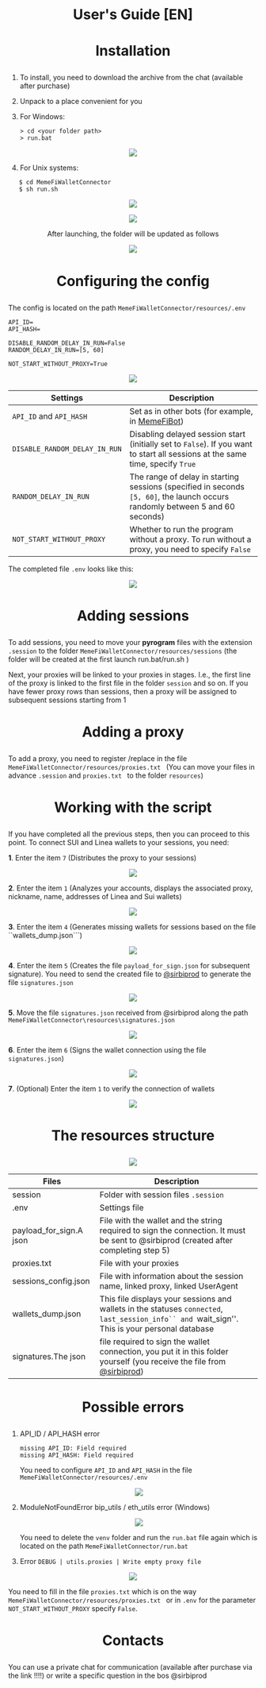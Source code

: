<h1 align="center">User's Guide [EN]</h1>

# <p align=center>Installation</p>
1. To install, you need to download the archive from the chat (available after purchase)
2. Unpack to a place convenient for you
3. For Windows:
   
   ```shell
   > cd <your folder path>
   > run.bat
   ```
   
<p align="center">
   <img src="https://github.com/user-attachments/assets/f7a8b7eb-6912-49cc-91d0-52e3795e03c5" />
   </p>
  
4. For Unix systems:
```shell
   $ cd MemeFiWalletConnector
   $ sh run.sh
```

<p align="center">
   <img src="https://github.com/user-attachments/assets/0b9b2d2b-9b4c-460c-bf52-b8ee7ab46eec" />
   </p>

<p align="center">
   <img src="https://github.com/user-attachments/assets/ffb648bd-ef64-4e67-af42-9effa0b79ac7" />
   </p>


   <p align="center">After launching, the folder will be updated as follows</p>

<p align="center">
   <img src="https://github.com/user-attachments/assets/2bdded95-12bf-4bb4-90de-3d57a19b186a" />
   </p>


# <p align=center>Configuring the config</p>

The config is located on the path ``MemeFiWalletConnector/resources/.env``

```config
API_ID=
API_HASH=

DISABLE_RANDOM_DELAY_IN_RUN=False
RANDOM_DELAY_IN_RUN=[5, 60]

NOT_START_WITHOUT_PROXY=True
```
<p align="center">
   <img src="https://github.com/user-attachments/assets/22f9c367-76fd-4a21-88e9-8264867a68e9" />
   </p>


| Settings                      | Description                                                                                |
|-------------------------------|--------------------------------------------------------------------------------------------|
| ``API_ID`` and ``API_HASH`` | Set as in other bots (for example, in [MemeFiBot](https://github.com/sirbiprod/MemeFiBot )) |
| ``DISABLE_RANDOM_DELAY_IN_RUN`` | Disabling delayed session start (initially set to ``False``). If you want to start all sessions at the same time, specify ``True`` |
| ``RANDOM_DELAY_IN_RUN`` | The range of delay in starting sessions (specified in seconds ``[5, 60]``, the launch occurs randomly between 5 and 60 seconds) |
| ``NOT_START_WITHOUT_PROXY`` | Whether to run the program without a proxy. To run without a proxy, you need to specify ``False`` |

The completed file ``.env`` looks like this:

<p align="center">
   <img src="https://github.com/user-attachments/assets/d8a1cb1f-986f-49f0-a3a8-5a4bb325dce4" />
   </p>

# <p align=center>Adding sessions</p>

To add sessions, you need to move your **pyrogram** files with the extension ``.session`` to the folder ``MemeFiWalletConnector/resources/sessions`` (the folder will be created at the first launch run.bat/run.sh )

Next, your proxies will be linked to your proxies in stages. I.e., the first line of the proxy is linked to the first file in the folder ``session`` and so on. If you have fewer proxy rows than sessions, then a proxy will be assigned to subsequent sessions starting from 1

# <p align=center>Adding a proxy</p>

To add a proxy, you need to register /replace in the file ``MemeFiWalletConnector/resources/proxies.txt `` (You can move your files in advance ``.session`` and ``proxies.txt `` to the folder ``resources``)

# <p align=center>Working with the script</p>

If you have completed all the previous steps, then you can proceed to this point.
To connect SUI and Linea wallets to your sessions, you need:

**1**. Enter the item ``7`` (Distributes the proxy to your sessions)

<p align="center">
   <img src="https://github.com/user-attachments/assets/fedab571-76ad-480c-80bd-2ee0be43679b" />
   </p>

**2**. Enter the item ``1`` (Analyzes your accounts, displays the associated proxy, nickname, name, addresses of Linea and Sui wallets)

   <p align="center">
   <img src="https://github.com/user-attachments/assets/a06db485-a817-440b-b037-a9b50fa9bcd2" />
   </p>

**3**. Enter the item ``4`` (Generates missing wallets for sessions based on the file ``wallets_dump.json```)

<p align="center">
   <img src="https://github.com/user-attachments/assets/549483b5-19e1-409b-9c44-30bbde4aef92" />
   </p>

**4**. Enter the item ``5`` (Creates the file ``payload_for_sign.json`` for subsequent signature). You need to send the created file to [@sirbiprod](https://t.me/sirbiprod ) to generate the file ``signatures.json``

<p align="center">
   <img src="https://github.com/user-attachments/assets/9a67dfe2-34f6-473e-9c52-1c456d0629c1" />
   </p>

**5**. Move the file ```signatures.json``` received from @sirbiprod along the path ``MemeFiWalletConnector\resources\signatures.json``

<p align="center">
   <img src="https://github.com/user-attachments/assets/747218f1-99b7-4486-a8c4-cb08db939a80" />
   </p>

**6**. Enter the item ``6`` (Signs the wallet connection using the file ``signatures.json``)

<p align="center">
   <img src="https://github.com/user-attachments/assets/754a656c-b473-4816-ac00-cd0be7f8bf84" />
   </p>

**7**. (Optional) Enter the item ``1`` to verify the connection of wallets

<p align="center">
   <img src="https://github.com/user-attachments/assets/89cad2fb-9965-4a88-b56c-86786dc5f274" />
   </p>

   
# <p align="center">The resources structure</p>

<p align="center">
   <img src="https://github.com/user-attachments/assets/8b576c61-9007-4bc4-8bb1-222486ffdea5" />
   </p>

| Files                         | Description                                                                                |
|-------------------------------|--------------------------------------------------------------------------------------------|
| session | Folder with session files ``.session`` |
| .env | Settings file |
| payload_for_sign.A json | File with the wallet and the string required to sign the connection. It must be sent to @sirbiprod (created after completing step 5) |
| proxies.txt | File with your proxies |
| sessions_config.json | File with information about the session name, linked proxy, linked UserAgent |
| wallets_dump.json | This file displays your sessions and wallets in the statuses ``connected``, `last_session_info`` and `wait_sign''. This is your personal database |
| signatures.The json | file required to sign the wallet connection, you put it in this folder yourself (you receive the file from [@sirbiprod](https://t.me/sirbiprod )) |

# <p align=center>Possible errors</p>

1. API_ID / API_HASH error
   
    ```shell
   missing API_ID: Field required
   missing API_HASH: Field required
   ```
   You need to configure ``API_ID`` and ``API_HASH`` in the file ``MemeFiWalletConnector/resources/.env``
   <p align="center">
   <img src="https://github.com/user-attachments/assets/0db3d98b-6d4f-42a3-af76-96e28a0241d4" />
   </p>


2. ModuleNotFoundError bip_utils / eth_utils error (Windows)

   <p align="center">
   <img src="https://github.com/user-attachments/assets/76168010-7a1b-4442-81c0-8ce4c524f0df" />
   </p>

   You need to delete the ```venv``` folder and run the ```run.bat``` file again which is located on the path ``MemeFiWalletConnector/run.bat``


3. Error ```DEBUG | utils.proxies | Write empty proxy file```

<p align="center">
   <img src="https://github.com/user-attachments/assets/4acca342-f201-429b-a75b-7ae28972d673" />
   </p>
   
   You need to fill in the file ``proxies.txt`` which is on the way ``MemeFiWalletConnector/resources/proxies.txt `` or in ``.env`` for the parameter ``NOT_START_WITHOUT_PROXY`` specify ```False```.


# <p align=center>Contacts</p>

You can use a private chat for communication (available after purchase via the link !!!!) or write a specific question in the bos @sirbiprod
